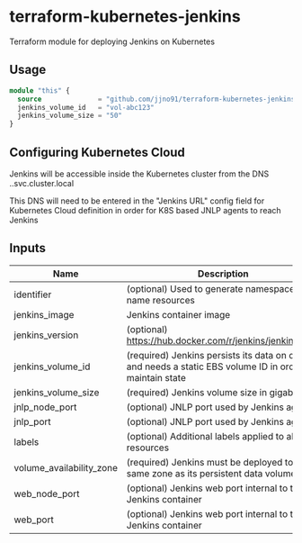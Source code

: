 # terraform-kubernetes-jenkins

Terraform module for deploying Jenkins on Kubernetes

## Usage

```terraform
module "this" {
  source              = "github.com/jjno91/terraform-kubernetes-jenkins?ref=master"
  jenkins_volume_id   = "vol-abc123"
  jenkins_volume_size = "50"
}
```

## Configuring Kubernetes Cloud

Jenkins will be accessible inside the Kubernetes cluster from the DNS <identifier>.<identifier>.svc.cluster.local

This DNS will need to be entered in the "Jenkins URL" config field for Kubernetes Cloud definition in order for K8S based JNLP agents to reach Jenkins

<!-- BEGINNING OF PRE-COMMIT-TERRAFORM DOCS HOOK -->
## Inputs

| Name | Description | Type | Default | Required |
|------|-------------|:----:|:-----:|:-----:|
| identifier | (optional) Used to generate namespace and name resources | string | `"jenkins"` | no |
| jenkins\_image | Jenkins container image | string | `"jenkins/jenkins:latest"` | no |
| jenkins\_version | (optional) https://hub.docker.com/r/jenkins/jenkins/tags | string | `"latest"` | no |
| jenkins\_volume\_id | (required) Jenkins persists its data on disk and needs a static EBS volume ID in order to maintain state | string | `""` | no |
| jenkins\_volume\_size | (required) Jenkins volume size in gigabytes | string | `""` | no |
| jnlp\_node\_port | (optional) JNLP port used by Jenkins agents | string | `"30001"` | no |
| jnlp\_port | (optional) JNLP port used by Jenkins agents | string | `"50000"` | no |
| labels | (optional) Additional labels applied to all resources | list | `[]` | no |
| volume\_availability\_zone | (required) Jenkins must be deployed to the same zone as its persistent data volume | string | `""` | no |
| web\_node\_port | (optional) Jenkins web port internal to the Jenkins container | string | `"30000"` | no |
| web\_port | (optional) Jenkins web port internal to the Jenkins container | string | `"8080"` | no |

<!-- END OF PRE-COMMIT-TERRAFORM DOCS HOOK -->


